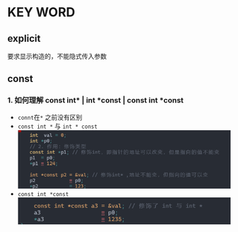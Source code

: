 # KEY WORD

## explicit
要求显示构造的，不能隐式传入参数

## const
### 1. 如何理解 const int\* | int \*const |  const int \*const
- `connt`在`*` 之前没有区别
- `const int *` 与 `int * const` 
![](attachments/Pasted%20image%2020220927194302.png)
- `const int *const `
![](attachments/Pasted%20image%2020220927194810.png)